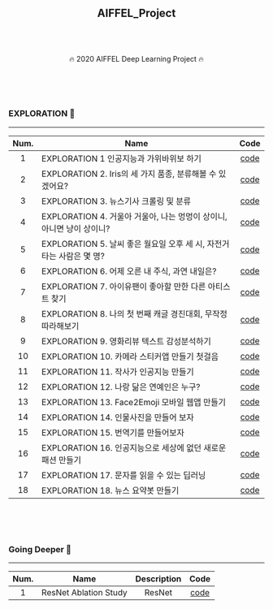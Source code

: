 ## <p align="center"> AIFFEL_Project </p>

<br>
<br>

<p align="center"> 🔥 2020 AIFFEL Deep Learning Project 🔥</p>
<br>
<br>
<br>

### EXPLORATION 🚢
-----

| Num.|Name         |Code|
|:---:|---|:---:|
| 1 | EXPLORATION 1 인공지능과 가위바위보 하기 |[code](https://github.com/JaeHeee/AIFFEL_Project/blob/master/EXPLORATION/EXPLORATION%201.%20%EC%9D%B8%EA%B3%B5%EC%A7%80%EB%8A%A5%EA%B3%BC%20%EA%B0%80%EC%9C%84%EB%B0%94%EC%9C%84%EB%B3%B4%20%ED%95%98%EA%B8%B0.ipynb)|
| 2 | EXPLORATION 2. Iris의 세 가지 품종, 분류해볼 수 있겠어요? | [code](https://github.com/JaeHeee/AIFFEL_Project/blob/master/EXPLORATION/EXPLORATION%202.%20Iris%EC%9D%98%20%EC%84%B8%20%EA%B0%80%EC%A7%80%20%ED%92%88%EC%A2%85%2C%20%EB%B6%84%EB%A5%98%ED%95%B4%EB%B3%BC%20%EC%88%98%20%EC%9E%88%EA%B2%A0%EC%96%B4%EC%9A%94%3F.ipynb)|
| 3 | EXPLORATION 3. 뉴스기사 크롤링 및 분류 | [code](https://github.com/JaeHeee/AIFFEL_Project/blob/master/EXPLORATION/EXPLORATION%203.%20%EB%89%B4%EC%8A%A4%EA%B8%B0%EC%82%AC%20%ED%81%AC%EB%A1%A4%EB%A7%81%20%EB%B0%8F%20%EB%B6%84%EB%A5%98.ipynb)|
| 4 | EXPLORATION 4. 거울아 거울아, 나는 멍멍이 상이니, 아니면 냥이 상이니? | [code]((https://github.com/JaeHeee/AIFFEL_Project/blob/master/EXPLORATION/EXPLORATION%204.%20%EA%B1%B0%EC%9A%B8%EC%95%84%20%EA%B1%B0%EC%9A%B8%EC%95%84%2C%20%EB%82%98%EB%8A%94%20%EB%A9%8D%EB%A9%8D%EC%9D%B4%20%EC%83%81%EC%9D%B4%EB%8B%88%2C%20%EC%95%84%EB%8B%88%EB%A9%B4%20%EB%83%A5%EC%9D%B4%20%EC%83%81%EC%9D%B4%EB%8B%88%3F.ipynb))|
| 5 | EXPLORATION 5. 날씨 좋은 월요일 오후 세 시, 자전거 타는 사람은 몇 명? | [code]((https://github.com/JaeHeee/AIFFEL_Project/blob/master/EXPLORATION/EXPLORATION%205.%20%EB%82%A0%EC%94%A8%20%EC%A2%8B%EC%9D%80%20%EC%9B%94%EC%9A%94%EC%9D%BC%20%EC%98%A4%ED%9B%84%20%EC%84%B8%20%EC%8B%9C%2C%20%EC%9E%90%EC%A0%84%EA%B1%B0%20%ED%83%80%EB%8A%94%20%EC%82%AC%EB%9E%8C%EC%9D%80%20%EB%AA%87%20%EB%AA%85%3F.ipynb))|
| 6 | EXPLORATION 6. 어제 오른 내 주식, 과연 내일은? | [code](https://github.com/JaeHeee/AIFFEL_Project/blob/master/EXPLORATION/EXPLORATION%206.%20%EC%96%B4%EC%A0%9C%20%EC%98%A4%EB%A5%B8%20%EB%82%B4%20%EC%A3%BC%EC%8B%9D%2C%20%EA%B3%BC%EC%97%B0%20%EB%82%B4%EC%9D%BC%EC%9D%80%3F.ipynb)|
| 7 | EXPLORATION 7. 아이유팬이 좋아할 만한 다른 아티스트 찾기 | [code](https://github.com/JaeHeee/AIFFEL_Project/blob/master/EXPLORATION/EXPLORATION%207.%20%EC%95%84%EC%9D%B4%EC%9C%A0%ED%8C%AC%EC%9D%B4%20%EC%A2%8B%EC%95%84%ED%95%A0%20%EB%A7%8C%ED%95%9C%20%EB%8B%A4%EB%A5%B8%20%EC%95%84%ED%8B%B0%EC%8A%A4%ED%8A%B8%20%EC%B0%BE%EA%B8%B0.ipynb)|
| 8 | EXPLORATION 8. 나의 첫 번째 캐글 경진대회, 무작정 따라해보기 | [code](https://github.com/JaeHeee/AIFFEL_Project/blob/master/EXPLORATION/EXPLORATION%208.%20%EB%82%98%EC%9D%98%20%EC%B2%AB%20%EB%B2%88%EC%A7%B8%20%EC%BA%90%EA%B8%80%20%EA%B2%BD%EC%A7%84%EB%8C%80%ED%9A%8C%2C%20%EB%AC%B4%EC%9E%91%EC%A0%95%20%EB%94%B0%EB%9D%BC%ED%95%B4%EB%B3%B4%EA%B8%B0.ipynb)|
| 9 | EXPLORATION 9. 영화리뷰 텍스트 감성분석하기 | [code]((https://github.com/JaeHeee/AIFFEL_Project/blob/master/EXPLORATION/EXPLORATION%209.%20%EC%98%81%ED%99%94%EB%A6%AC%EB%B7%B0%20%ED%85%8D%EC%8A%A4%ED%8A%B8%20%EA%B0%90%EC%84%B1%EB%B6%84%EC%84%9D%ED%95%98%EA%B8%B0.ipynb))|
| 10 | EXPLORATION 10. 카메라 스티커앱 만들기 첫걸음 | [code](https://github.com/JaeHeee/AIFFEL_Project/blob/master/EXPLORATION/EXPLORATION%2010.%20%EC%B9%B4%EB%A9%94%EB%9D%BC%20%EC%8A%A4%ED%8B%B0%EC%BB%A4%EC%95%B1%20%EB%A7%8C%EB%93%A4%EA%B8%B0%20%EC%B2%AB%EA%B1%B8%EC%9D%8C.ipynb)|
| 11 | EXPLORATION 11. 작사가 인공지능 만들기 | [code](https://github.com/JaeHeee/AIFFEL_Project/blob/master/EXPLORATION/EXPLORATION%2011.%20%EC%9E%91%EC%82%AC%EA%B0%80%20%EC%9D%B8%EA%B3%B5%EC%A7%80%EB%8A%A5%20%EB%A7%8C%EB%93%A4%EA%B8%B0.ipynb)|
| 12 | EXPLORATION 12. 나랑 닮은 연예인은 누구? | [code](https://github.com/JaeHeee/AIFFEL_Project/blob/master/EXPLORATION/EXPLORATION%2012.%20%EB%82%98%EB%9E%91%20%EB%8B%AE%EC%9D%80%20%EC%97%B0%EC%98%88%EC%9D%B8%EC%9D%80%20%EB%88%84%EA%B5%AC%3F.ipynb)|
| 13 | EXPLORATION 13. Face2Emoji 모바일 웹앱 만들기 | [code](https://github.com/JaeHeee/AIFFEL_Project/blob/master/EXPLORATION/EXPLORATION%2013.%20Face2Emoji%20%EB%AA%A8%EB%B0%94%EC%9D%BC%20%EC%9B%B9%EC%95%B1%20%EB%A7%8C%EB%93%A4%EA%B8%B0.ipynb)|
| 14 | EXPLORATION 14. 인물사진을 만들어 보자 | [code](https://github.com/JaeHeee/AIFFEL_Project/blob/master/EXPLORATION/EXPLORATION%2014.%20%EC%9D%B8%EB%AC%BC%EC%82%AC%EC%A7%84%EC%9D%84%20%EB%A7%8C%EB%93%A4%EC%96%B4%20%EB%B3%B4%EC%9E%90.ipynb)|
| 15 | EXPLORATION 15. 번역기를 만들어보자 | [code](https://github.com/JaeHeee/AIFFEL_Project/blob/master/EXPLORATION/EXPLORATION%2015.%20%EB%B2%88%EC%97%AD%EA%B8%B0%EB%A5%BC%20%EB%A7%8C%EB%93%A4%EC%96%B4%EB%B3%B4%EC%9E%90.ipynb)|
| 16 | EXPLORATION 16. 인공지능으로 세상에 없던 새로운 패션 만들기 | [code](https://github.com/JaeHeee/AIFFEL_Project/blob/master/EXPLORATION/EXPLORATION%2016.%20%EC%9D%B8%EA%B3%B5%EC%A7%80%EB%8A%A5%EC%9C%BC%EB%A1%9C%20%EC%84%B8%EC%83%81%EC%97%90%20%EC%97%86%EB%8D%98%20%EC%83%88%EB%A1%9C%EC%9A%B4%20%ED%8C%A8%EC%85%98%20%EB%A7%8C%EB%93%A4%EA%B8%B0.ipynb)|
| 17 | EXPLORATION 17. 문자를 읽을 수 있는 딥러닝 | [code](https://github.com/JaeHeee/AIFFEL_Project/blob/master/EXPLORATION/EXPLORATION%2017.%20%EB%AC%B8%EC%9E%90%EB%A5%BC%20%EC%9D%BD%EC%9D%84%20%EC%88%98%20%EC%9E%88%EB%8A%94%20%EB%94%A5%EB%9F%AC%EB%8B%9D.ipynb)|
| 18 | EXPLORATION 18. 뉴스 요약봇 만들기 | [code](https://github.com/JaeHeee/AIFFEL_Project/blob/master/EXPLORATION/EXPLORATION%2018.%20%EB%89%B4%EC%8A%A4%20%EC%9A%94%EC%95%BD%EB%B4%87%20%EB%A7%8C%EB%93%A4%EA%B8%B0.ipynb)|



<br>
<br>
<br>

### Going Deeper 🚀
-----
| Num.|Name|Description|Code|
|:---:|---|:---:|:---:|
| 1 | ResNet Ablation Study | ResNet |[code](https://github.com/JaeHeee/AIFFEL_Project/blob/master/Going_Deeper/ResNet.ipynb)|







